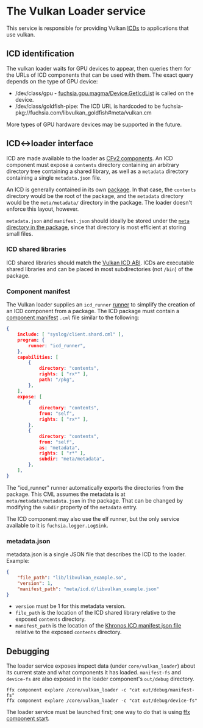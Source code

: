 # The Vulkan Loader service

This service is responsible for providing Vulkan [ICDs][ICD] to applications that use vulkan.

## ICD identification

The vulkan loader waits for GPU devices to appear, then queries them for the
URLs of ICD components that can be used with them. The exact query depends on
the type of GPU device:

* /dev/class/gpu - [fuchsia.gpu.magma/Device.GetIcdList][GetIcdList] is called
    on the device.
* /dev/class/goldfish-pipe: The ICD URL is hardcoded to be
    fuchsia-pkg://fuchsia.com/libvulkan_goldfish#meta/vulkan.cm

More types of GPU hardware devices may be supported in the future.

## ICD<->loader interface

ICD are made available to the loader as [CFv2 components][component]. An ICD
component must expose a `contents` directory containing an arbitrary
directory tree containing a shared library, as well as a `metadata` directory
containing a single `metadata.json` file.

An ICD is generally contained in its own [package]. In that case, the
`contents` directory would be the root of the package, and the `metadata`
directory would be the `meta/metadata/` directory in the package. The loader
doesn't enforce this layout, however.

`metadata.json` and `manifest.json` should ideally be stored under the [`meta`
directory in the package][meta-far], since that directory is most efficient at
storing small files.

### ICD shared libraries

ICD shared libraries should match the [Vulkan ICD ABI][ICD]. ICDs are
executable shared libraries and can be placed in most subdirectories (not `/bin`)
of the package.

### Component manifest

The Vulkan loader supplies an `icd_runner` [runner] to simplify the creation
of an ICD component from a package. The ICD package must contain a [component
manifest][component-manifest] `.cml` file similar to the following:


```json
{
    include: [ "syslog/client.shard.cml" ],
    program: {
        runner: "icd_runner",
    },
    capabilities: [
        {
            directory: "contents",
            rights: [ "rx*" ],
            path: "/pkg",
        },
    ],
    expose: [
        {
            directory: "contents",
            from: "self",
            rights: [ "rx*" ],
        },
        {
            directory: "contents",
            from: "self",
            as: "metadata",
            rights: [ "r*" ],
            subdir: "meta/metadata",
        },
    ],
}
```

The "icd_runner" runner automatically exports the directories from the
package. This CML assumes the metadata is at `meta/metadata/metadata.json` in the
package. That can be changed by modifying the `subdir` property of the
`metadata` entry.

The ICD component may also use the elf runner, but the only service available
to it is `fuchsia.logger.LogSink`.

### metadata.json

metadata.json is a single JSON file that describes the ICD to the loader. Example:

```json
{
    "file_path": "lib/libvulkan_example.so",
    "version": 1,
    "manifest_path": "meta/icd.d/libvulkan_example.json"
}
```

* `version` must be 1 for this metadata version.
* `file_path` is the location of the ICD shared library relative to the exposed `contents` directory.
* `manifest_path` is the location of the [Khronos ICD manifest json file][loaderinterface] relative
    to the exposed `contents` directory.

## Debugging

The loader service exposes inspect data (under `core/vulkan_loader`) about its
current state and what components it has loaded. `manifest-fs` and `device-fs`
are also exposed in the loader component's `out/debug` directory.

```posix-terminal
ffx component explore /core/vulkan_loader -c "cat out/debug/manifest-fs"
ffx component explore /core/vulkan_loader -c "cat out/debug/device-fs"
```

The loader
service must be launched first; one way to do that is using [ffx component
start][ffx-start].

[GetIcdList]: https://fuchsia.dev/reference/fidl/fuchsia.gpu.magma#Device.GetIcdList
[VMO]: /docs/glossary.md#virtual-memory-object
[ICD]: /docs/concepts/system/abi/system.md#vulkan-icd
[runner]: /docs/concepts/components/v2/capabilities/runners.md
[component]: /docs/glossary.md#component
[package]: /docs/concepts/packages/package.md
[component-manifest]: /docs/concepts/components/v2/component_manifests.md
[loaderinterface]: https://github.com/KhronosGroup/Vulkan-Loader/blob/master/loader/LoaderAndLayerInterface.md
[meta-far]: /docs/concepts/packages/package.md#meta-far
[ffx-start]: /docs/development/sdk/ffx/start-a-component-during-development.md#start-a-component
